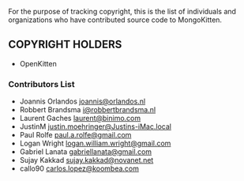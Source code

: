 For the purpose of tracking copyright, this is the list of individuals and
organizations who have contributed source code to MongoKitten.


## COPYRIGHT HOLDERS

- OpenKitten

### Contributors List
- Joannis Orlandos <joannis@orlandos.nl>
- Robbert Brandsma <i@robbertbrandsma.nl>
- Laurent Gaches <laurent@binimo.com>
- JustinM <justin.moehringer@Justins-iMac.local>
- Paul Rolfe <paul.a.rolfe@gmail.com>
- Logan Wright <logan.william.wright@gmail.com>
- Gabriel Lanata <gabriellanata@gmail.com>
- Sujay Kakkad <sujay.kakkad@novanet.net>
- callo90 <carlos.lopez@koombea.com>
